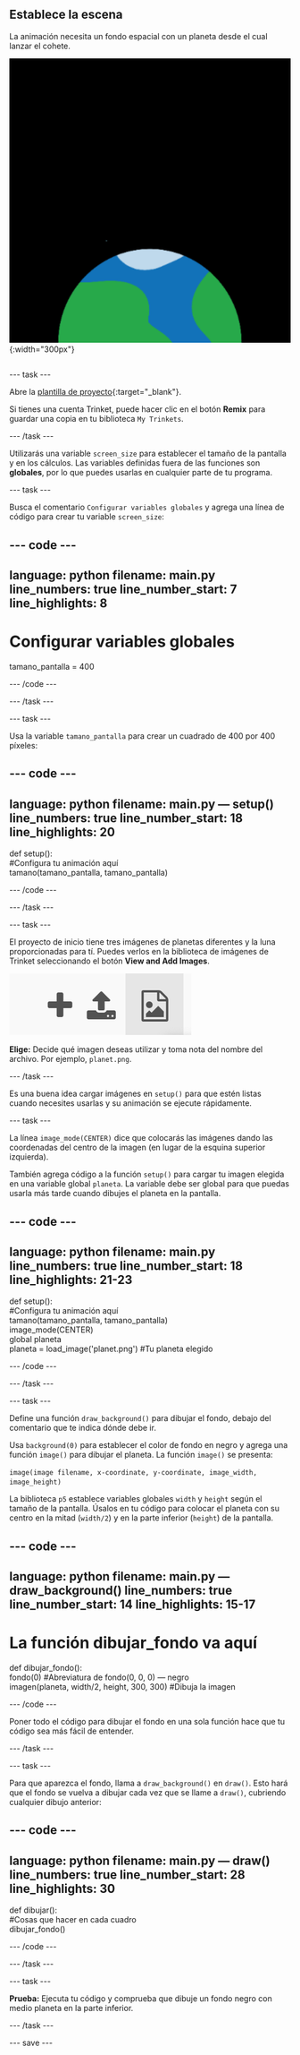 ## Establece la escena

<div style="display: flex; flex-wrap: wrap">
<div style="flex-basis: 200px; flex-grow: 1; margin-right: 15px;">
La animación necesita un fondo espacial con un planeta desde el cual lanzar el cohete.
</div>
<div>

![Un planeta contra un fondo negro.](images/step_2.png){:width="300px"}

</div>
</div>

--- task ---

Abre la [plantilla de proyecto](https://trinket.io/python/f2199f5a8c){:target="_blank"}.

Si tienes una cuenta Trinket, puede hacer clic en el botón **Remix** para guardar una copia en tu biblioteca `My Trinkets`.

--- /task ---

Utilizarás una variable `screen_size` para establecer el tamaño de la pantalla y en los cálculos. Las variables definidas fuera de las funciones son **globales**, por lo que puedes usarlas en cualquier parte de tu programa.

--- task ---

Busca el comentario `Configurar variables globales` y agrega una línea de código para crear tu variable `screen_size`:

--- code ---
---
language: python filename: main.py line_numbers: true line_number_start: 7
line_highlights: 8
---

# Configurar variables globales
tamano_pantalla = 400

--- /code ---

--- /task ---

--- task ---

Usa la variable `tamano_pantalla` para crear un cuadrado de 400 por 400 píxeles:

--- code ---
---
language: python filename: main.py — setup() line_numbers: true line_number_start: 18
line_highlights: 20
---

def setup():   
#Configura tu animación aquí   
tamano(tamano_pantalla, tamano_pantalla)


--- /code ---

--- /task ---

--- task ---

El proyecto de inicio tiene tres imágenes de planetas diferentes y la luna proporcionadas para tí. Puedes verlos en la biblioteca de imágenes de Trinket seleccionando el botón **View and Add Images**.

![Un símbolo de más, un símbolo de carga y un símbolo de imagen. El símbolo de la imagen está resaltado.](images/trinket_image.png)

**Elige:** Decide qué imagen deseas utilizar y toma nota del nombre del archivo. Por ejemplo, `planet.png`.

--- /task ---

Es una buena idea cargar imágenes en `setup()` para que estén listas cuando necesites usarlas y su animación se ejecute rápidamente.

--- task ---

La línea `image_mode(CENTER)` dice que colocarás las imágenes dando las coordenadas del centro de la imagen (en lugar de la esquina superior izquierda).

También agrega código a la función `setup()` para cargar tu imagen elegida en una variable global `planeta`. La variable debe ser global para que puedas usarla más tarde cuando dibujes el planeta en la pantalla.

--- code ---
---
language: python filename: main.py line_numbers: true line_number_start: 18
line_highlights: 21-23
---

def setup():   
#Configura tu animación aquí   
tamano(tamano_pantalla, tamano_pantalla)   
image_mode(CENTER)   
global planeta   
planeta = load_image('planet.png') #Tu planeta elegido


--- /code ---

--- /task ---

--- task ---

Define una función `draw_background()` para dibujar el fondo, debajo del comentario que te indica dónde debe ir.

Usa `background(0)` para establecer el color de fondo en negro y agrega una función `image()` para dibujar el planeta. La función `image()` se presenta:

`image(image filename, x-coordinate, y-coordinate, image_width, image_height)`

La biblioteca `p5` establece variables globales `width` y `height` según el tamaño de la pantalla. Úsalos en tu código para colocar el planeta con su centro en la mitad (`width/2`) y en la parte inferior (`height`) de la pantalla.

--- code ---
---
language: python filename: main.py — draw_background() line_numbers: true line_number_start: 14
line_highlights: 15-17
---

# La función dibujar_fondo va aquí
def dibujar_fondo():   
fondo(0) #Abreviatura de fondo(0, 0, 0) — negro    
imagen(planeta, width/2, height, 300, 300) #Dibuja la imagen


--- /code ---

Poner todo el código para dibujar el fondo en una sola función hace que tu código sea más fácil de entender.

--- /task ---

--- task ---

Para que aparezca el fondo, llama a `draw_background()` en `draw()`. Esto hará que el fondo se vuelva a dibujar cada vez que se llame a `draw()`, cubriendo cualquier dibujo anterior:

--- code ---
---
language: python filename: main.py — draw() line_numbers: true line_number_start: 28
line_highlights: 30
---

def dibujar():   
#Cosas que hacer en cada cuadro    
dibujar_fondo()

--- /code ---

--- /task ---

--- task ---

**Prueba:** Ejecuta tu código y comprueba que dibuje un fondo negro con medio planeta en la parte inferior.

--- /task ---

--- save ---
